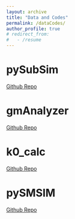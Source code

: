 ```yaml
---
layout: archive
title: "Data and Codes"
permalink: /dataCodes/
author_profile: true
# redirect_from:
#   - /resume
---
```


# pySubSim

[Github Repo](https://github.com/jjsepulvedag/pyMCMCSubSim)

# gmAnalyzer

[Github Repo](https://github.com/jjsepulvedag/gm_analyzer)

# k0_calc

[Github Repo](https://github.com/jjsepulvedag/k0_calc)

# pySMSIM

[Github Repo](https://github.com/jjsepulvedag/pySMSIM)
